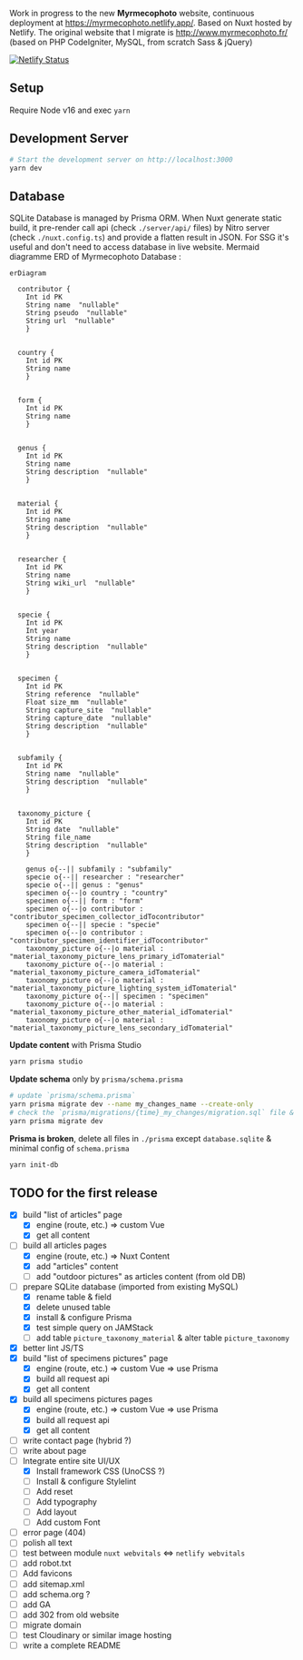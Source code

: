 Work in progress to the new **Myrmecophoto** website, continuous deployment at https://myrmecophoto.netlify.app/. Based on Nuxt hosted by Netlify. The original website that I migrate is http://www.myrmecophoto.fr/ (based on PHP CodeIgniter, MySQL, from scratch Sass & jQuery)

[![Netlify Status](https://api.netlify.com/api/v1/badges/b121a494-a2dc-474d-ba33-b37ecebee4ad/deploy-status)](https://app.netlify.com/sites/myrmecophoto/deploys)

## Setup

Require Node v16 and exec `yarn`

## Development Server

```bash
# Start the development server on http://localhost:3000
yarn dev
```

## Database

SQLite Database is managed by Prisma ORM. When Nuxt generate static build, it pre-render call api (check `./server/api/` files) by Nitro server (check `./nuxt.config.ts`) and provide a flatten result in JSON. For SSG it's useful and don't need to access database in live website. Mermaid diagramme ERD of Myrmecophoto Database :

```mermaid
erDiagram

  contributor {
    Int id PK 
    String name  "nullable"
    String pseudo  "nullable"
    String url  "nullable"
    }
  

  country {
    Int id PK 
    String name  
    }
  

  form {
    Int id PK 
    String name  
    }
  

  genus {
    Int id PK 
    String name  
    String description  "nullable"
    }
  

  material {
    Int id PK 
    String name  
    String description  "nullable"
    }
  

  researcher {
    Int id PK 
    String name  
    String wiki_url  "nullable"
    }
  

  specie {
    Int id PK 
    Int year  
    String name  
    String description  "nullable"
    }
  

  specimen {
    Int id PK 
    String reference  "nullable"
    Float size_mm  "nullable"
    String capture_site  "nullable"
    String capture_date  "nullable"
    String description  "nullable"
    }
  

  subfamily {
    Int id PK 
    String name  "nullable"
    String description  "nullable"
    }
  

  taxonomy_picture {
    Int id PK 
    String date  "nullable"
    String file_name  
    String description  "nullable"
    }
  
    genus o{--|| subfamily : "subfamily"
    specie o{--|| researcher : "researcher"
    specie o{--|| genus : "genus"
    specimen o{--|o country : "country"
    specimen o{--|| form : "form"
    specimen o{--|o contributor : "contributor_specimen_collector_idTocontributor"
    specimen o{--|| specie : "specie"
    specimen o{--|o contributor : "contributor_specimen_identifier_idTocontributor"
    taxonomy_picture o{--|o material : "material_taxonomy_picture_lens_primary_idTomaterial"
    taxonomy_picture o{--|o material : "material_taxonomy_picture_camera_idTomaterial"
    taxonomy_picture o{--|o material : "material_taxonomy_picture_lighting_system_idTomaterial"
    taxonomy_picture o{--|| specimen : "specimen"
    taxonomy_picture o{--|o material : "material_taxonomy_picture_other_material_idTomaterial"
    taxonomy_picture o{--|o material : "material_taxonomy_picture_lens_secondary_idTomaterial"
```

**Update content** with Prisma Studio

```bash
yarn prisma studio
```

**Update schema** only by `prisma/schema.prisma`

```bash
# update `prisma/schema.prisma`
yarn prisma migrate dev --name my_changes_name --create-only
# check the `prisma/migrations/{time}_my_changes/migration.sql` file & update if necessary
yarn prisma migrate dev
```

**Prisma is broken**, delete all files in `./prisma` except `database.sqlite` & minimal config of `schema.prisma`

```bash
yarn init-db
```

## TODO for the first release

- [x] build "list of articles" page
  - [x] engine (route, etc.) => custom Vue
  - [x] get all content
- [ ] build all articles pages
  - [x] engine (route, etc.) => Nuxt Content
  - [x] add "articles" content
  - [ ] add "outdoor pictures" as articles content (from old DB)
- [ ] prepare SQLite database (imported from existing MySQL)
  - [x] rename table & field
  - [x] delete unused table
  - [x] install & configure Prisma
  - [x] test simple query on JAMStack
  - [ ] add table `picture_taxonomy_material` & alter table `picture_taxonomy`
- [x] better lint JS/TS
- [x] build "list of specimens pictures" page 
  - [x] engine (route, etc.) => custom Vue => use Prisma
  - [x] build all request api
  - [x] get all content
- [x] build all specimens pictures pages
  - [x] engine (route, etc.) => custom Vue => use Prisma
  - [x] build all request api
  - [x] get all content
- [ ] write contact page (hybrid ?)
- [ ] write about page
- [ ] Integrate entire site UI/UX
  - [x] Install framework CSS (UnoCSS ?)
  - [ ] Install & configure Stylelint
  - [ ] Add reset
  - [ ] Add typography
  - [ ] Add layout
  - [ ] Add custom Font
- [ ] error page (404)
- [ ] polish all text
- [ ] test between module `nuxt webvitals` <=> `netlify webvitals`
- [ ] add robot.txt
- [ ] Add favicons
- [ ] add sitemap.xml
- [ ] add schema.org ?
- [ ] add GA
- [ ] add 302 from old website
- [ ] migrate domain
- [ ] test Cloudinary or similar image hosting
- [ ] write a complete README
